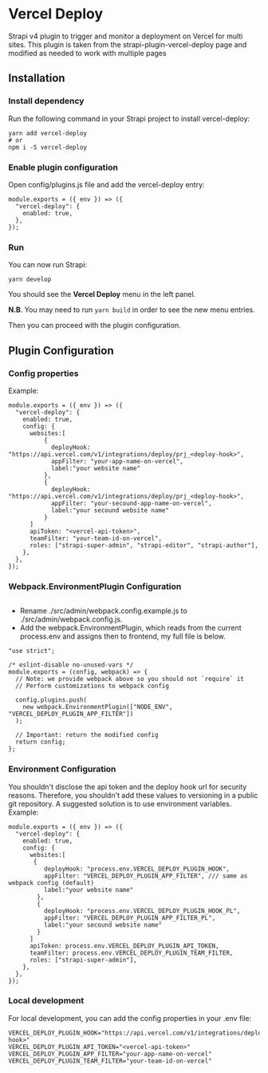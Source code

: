 # Vercel Deploy

Strapi v4 plugin to trigger and monitor a deployment on Vercel for multi sites.
This plugin is taken from the strapi-plugin-vercel-deploy page and modified as needed to work with multiple pages

## Installation

### Install dependency

Run the following command in your Strapi project to install vercel-deploy:

```
yarn add vercel-deploy
# or
npm i -S vercel-deploy
```
### Enable plugin configuration

Open config/plugins.js file and add the vercel-deploy entry:

```
module.exports = ({ env }) => ({
  "vercel-deploy": {
    enabled: true,
  },
});
```

### Run 

You can now run Strapi:

```
yarn develop
```

You should see the **Vercel Deploy** menu in the left panel.

**N.B**. You may need to run ```yarn build``` in order to see the new menu entries.

Then you can proceed with the plugin configuration.

## Plugin Configuration

### Config properties

Example:

```
module.exports = ({ env }) => ({
  "vercel-deploy": {
    enabled: true,
    config: {
      websites:[
          {
            deployHook: "https://api.vercel.com/v1/integrations/deploy/prj_<deploy-hook>",
            appFilter: "your-app-name-on-vercel",
            label:"your website name"
          },
          {
            deployHook: "https://api.vercel.com/v1/integrations/deploy/prj_<deploy-hook>",
            appFilter: "your-secound-app-name-on-vercel",
            label:"your secound website name"
          }
      ]
      apiToken: "<vercel-api-token>",
      teamFilter: "your-team-id-on-vercel",
      roles: ["strapi-super-admin", "strapi-editor", "strapi-author"],
    },
  },
});
```

### Webpack.EnvironmentPlugin Configuration

```
```

- Rename ./src/admin/webpack.config.example.js to ./src/admin/webpack.config.js.
- Add the webpack.EnvironmentPlugin, which reads from the current process.env and assigns then to frontend, my full file is below.

```
"use strict";

/* eslint-disable no-unused-vars */
module.exports = (config, webpack) => {
  // Note: we provide webpack above so you should not `require` it
  // Perform customizations to webpack config

  config.plugins.push(
    new webpack.EnvironmentPlugin(["NODE_ENV", "VERCEL_DEPLOY_PLUGIN_APP_FILTER"])
  );

  // Important: return the modified config
  return config;
};
```

### Environment Configuration

You shouldn't disclose the api token and the deploy hook url for security reasons. Therefore, you shouldn't add these values to versioning in a public git repository. A suggested solution is to use environment variables. Example:

```
module.exports = ({ env }) => ({
  "vercel-deploy": {
    enabled: true,
    config: {
      websites:[
       {
          deployHook: "process.env.VERCEL_DEPLOY_PLUGIN_HOOK",  
          appFilter: "VERCEL_DEPLOY_PLUGIN_APP_FILTER", /// same as webpack config (default)
          label:"your website name"
        },
        {
          deployHook: "process.env.VERCEL_DEPLOY_PLUGIN_HOOK_PL",
          appFilter: "VERCEL_DEPLOY_PLUGIN_APP_FILTER_PL",
          label:"your secound website name"
        }
      ]
      apiToken: process.env.VERCEL_DEPLOY_PLUGIN_API_TOKEN,
      teamFilter: process.env.VERCEL_DEPLOY_PLUGIN_TEAM_FILTER,
      roles: ["strapi-super-admin"],
    },
  },
});
```

### Local development

For local development, you can add the config properties in your .env file:

```
VERCEL_DEPLOY_PLUGIN_HOOK="https://api.vercel.com/v1/integrations/deploy/prj_<deploy-hook>"
VERCEL_DEPLOY_PLUGIN_API_TOKEN="<vercel-api-token>"
VERCEL_DEPLOY_PLUGIN_APP_FILTER="your-app-name-on-vercel"
VERCEL_DEPLOY_PLUGIN_TEAM_FILTER="your-team-id-on-vercel"
```
